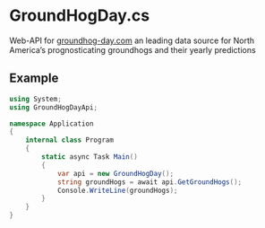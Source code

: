 # GroundHogDay.cs
Web-API for [groundhog-day.com](https://groundhog-day.com) an leading data source for North America’s prognosticating groundhogs and their yearly predictions

## Example
```cs
using System;
using GroundHogDayApi;

namespace Application
{
    internal class Program
    {
        static async Task Main()
        {
            var api = new GroundHogDay();
            string groundHogs = await api.GetGroundHogs();
            Console.WriteLine(groundHogs);
        }
    }
}
```
